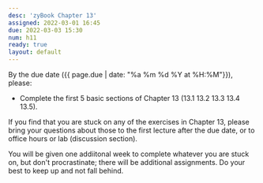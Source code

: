 ```yaml
---
desc: 'zyBook Chapter 13'
assigned: 2022-03-01 16:45
due: 2022-03-03 15:30
num: h11
ready: true
layout: default
---
```


By the due date ({{ page.due | date: "%a %m %d %Y at %H:%M"}}), please:
* Complete the first 5 basic sections of Chapter 13 (13.1 13.2 13.3 13.4 13.5).


If you find that you are stuck on any of the exercises in Chapter 13, please bring your questions about those to the first lecture after the due date, or to office hours or lab (discussion section).

You will be given one addiitonal week to complete whatever you are
stuck on, but don't procrastinate; there will be additional
assignments.  Do your best to keep up and not fall behind.


